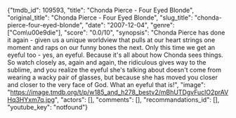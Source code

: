 {"tmdb_id": 109593, "title": "Chonda Pierce - Four Eyed Blonde", "original_title": "Chonda Pierce - Four Eyed Blonde", "slug_title": "chonda-pierce-four-eyed-blonde", "date": "2007-12-04", "genre": ["Com\u00e9die"], "score": "0.0/10", "synopsis": "Chonda Pierce has done it again - given us a unique worldview that pulls at our heart strings one moment and raps on our funny bones the next. Only this time we get an eyeful too - yes, an eyeful. Because it's all about how Chonda sees things. So watch closely as, again and again, the ridiculous gives way to the sublime, and you realize the eyeful she's talking about doesn't come from wearing a wacky pair of glasses, but because she has moved you closer and closer to the very face of God. What an eyeful that is!", "image": "https://image.tmdb.org/t/p/w185_and_h278_bestv2/mBhUTDgvFuclO2prAVHq3HYxm7q.jpg", "actors": [], "comments": [], "recommandations_id": [], "youtube_key": "notfound"}